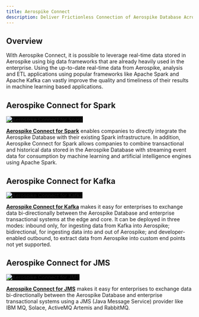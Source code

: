 ```yaml
---
title: Aerospike Connect
description: Deliver Frictionless Connection of Aerospike Database Across the Enterprise
---
```


## Overview

With Aerospike Connect, it is possible to leverage real-time data stored in Aerospike using big data frameworks that are already heavily used in the enterprise. Using the up-to-date real-time data from Aerospike, analysis and ETL applications using popular frameworks like Apache Spark and Apache Kafka can vastly improve the quality and timeliness of their results in machine learning based applications. 

## Aerospike Connect for Spark

[<img alt="Aerospike Connect for Spark" src="https://aero-media.aerospike.com/2019/03/Aerospike-Connect-Spark-badgeA1.png" style="background-color:black" />](/docs/connectors/enterprise/spark/index.html)

[**Aerospike Connect for Spark**](/docs/connectors/enterprise/spark/index.html) enables companies to directly integrate the Aerospike Database with their existing Spark infrastructure. In addition, Aerospike Connect for Spark allows companies to combine transactional and historical data stored in the Aerospike Database with streaming event data for consumption by machine learning and artificial intelligence engines using Apache Spark.

## Aerospike Connect for Kafka

[<img alt="Aerospike Connect for Kafka" src="https://aero-media.aerospike.com/2019/03/Aerospike-Connect-Kafka-badgeA1.png" style="background-color:black" />](/docs/connectors/enterprise/kafka/index.html)

[**Aerospike Connect for Kafka**](/docs/connectors/enterprise/kafka/index.html) makes it easy for enterprises to exchange data bi-directionally between the Aerospike Database and enterprise transactional systems at the edge and core. It can be deployed in three modes: inbound only, for ingesting data from Kafka into Aerospike; bidirectional, for ingesting data into and out of Aerospike; and developer-enabled outbound, to extract data from Aerospike into custom end points not yet supported.


## Aerospike Connect for JMS

[<img alt="Aerospike Connect for JMS" src="/docs/connectors/assets/images/Aerospike-Connect-JMS-badgeA1.png" style="background-color:black" />](/docs/connectors/enterprise/jms/index.html)

[**Aerospike Connect for JMS**](/docs/connectors/enterprise/jms/index.html) makes it easy for enterprises to exchange data bi-directionally between the Aerospike Database and enterprise transactional systems using a JMS (Java Message Service) provider like IBM MQ, Solace, ActiveMQ Artemis and RabbitMQ. 

 
